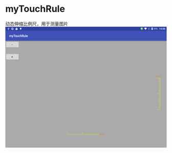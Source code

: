 # myTouchRule
动态伸缩比例尺，用于测量图片
![image](https://github.com/123yangu/myTouchRule/blob/master/image/Screenshot_2017-10-15-14-06-20.png)
